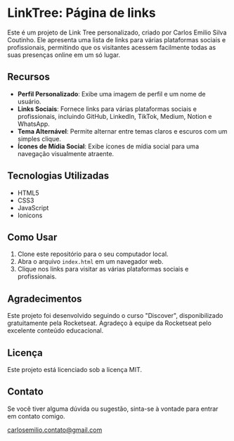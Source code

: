 # LinkTree: Página de links

Este é um projeto de Link Tree personalizado, criado por Carlos Emilio Silva Coutinho. Ele apresenta uma lista de links para várias plataformas sociais e profissionais, permitindo que os visitantes acessem facilmente todas as suas presenças online em um só lugar.

## Recursos

- **Perfil Personalizado**: Exibe uma imagem de perfil e um nome de usuário.
- **Links Sociais**: Fornece links para várias plataformas sociais e profissionais, incluindo GitHub, LinkedIn, TikTok, Medium, Notion e WhatsApp.
- **Tema Alternável**: Permite alternar entre temas claros e escuros com um simples clique.
- **Ícones de Mídia Social**: Exibe ícones de mídia social para uma navegação visualmente atraente.

## Tecnologias Utilizadas

- HTML5
- CSS3
- JavaScript
- Ionicons

## Como Usar

1. Clone este repositório para o seu computador local.
2. Abra o arquivo `index.html` em um navegador web.
3. Clique nos links para visitar as várias plataformas sociais e profissionais.

## Agradecimentos

Este projeto foi desenvolvido seguindo o curso "Discover", disponibilizado gratuitamente pela Rocketseat. Agradeço à equipe da Rocketseat pelo excelente conteúdo educacional.

## Licença

Este projeto está licenciado sob a licença MIT.

## Contato

Se você tiver alguma dúvida ou sugestão, sinta-se à vontade para entrar em contato comigo.

carlosemilio.contato@gmail.com
